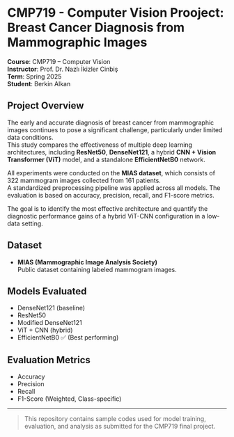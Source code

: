 # CMP719 - Computer Vision Prooject: Breast Cancer Diagnosis from Mammographic Images

**Course**: CMP719 – Computer Vision  
**Instructor**: Prof. Dr. Nazlı İkizler Cinbiş  
**Term**: Spring 2025  
**Student**: Berkin Alkan

## Project Overview

The early and accurate diagnosis of breast cancer from mammographic images continues to pose a significant challenge, particularly under limited data conditions.  
This study compares the effectiveness of multiple deep learning architectures, including **ResNet50**, **DenseNet121**, a hybrid **CNN + Vision Transformer (ViT)** model, and a standalone **EfficientNetB0** network.

All experiments were conducted on the **MIAS dataset**, which consists of 322 mammogram images collected from 161 patients.  
A standardized preprocessing pipeline was applied across all models. The evaluation is based on accuracy, precision, recall, and F1-score metrics.

The goal is to identify the most effective architecture and quantify the diagnostic performance gains of a hybrid ViT-CNN configuration in a low-data setting.

## Dataset

- **MIAS (Mammographic Image Analysis Society)**  
  Public dataset containing labeled mammogram images.

## Models Evaluated

- DenseNet121 (baseline)
- ResNet50
- Modified DenseNet121
- ViT + CNN (hybrid)
- EfficientNetB0 ✅ (Best performing)

## Evaluation Metrics

- Accuracy
- Precision
- Recall
- F1-Score (Weighted, Class-specific)

---

> This repository contains sample codes used for model training, evaluation, and analysis as submitted for the CMP719 final project.
